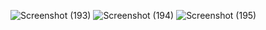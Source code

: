 ![Screenshot (193)](https://github.com/pratik1802/ecommerce-using-react-and-vite-/assets/114296841/58951edf-9d2e-4aa8-9c5b-4785930728f3)
![Screenshot (194)](https://github.com/pratik1802/ecommerce-using-react-and-vite-/assets/114296841/be338a18-6903-440d-94e9-2363c5fb495b)
![Screenshot (195)](https://github.com/pratik1802/ecommerce-using-react-and-vite-/assets/114296841/8f2d1f81-04b0-41e8-bbb9-dfd31a31025b)
